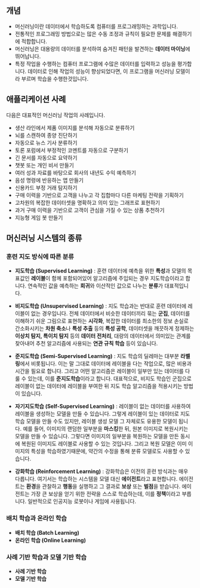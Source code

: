 

## 개념

- 머신러닝이란 데이터에서 학습하도록 컴퓨터를 프로그래밍하는 과학입니다. 
- 전통적인 프로그래밍 방법으로는 많은 수동 조정과 규칙이 필요한 문제를 해결하기에 적합합니다. 
- 머신러닝은 대용량의 데이터를 분석하여 숨겨진 패턴을 발견하는 **데이터 마이닝**에 뛰어납니다.
- 특정 작업을 수행하는 컴퓨터 프로그램에 수많은 데이터를 입력하고 성능을 평가합니다. 데이터로 인해 작업의 성능이 향상되었다면, 이 프로그램을 머신러닝 모델이라 부르며 학습을 수행한것입니다. 

## 애플리케이션 사례

다음은 대표적인 머신러닝 작업의 사례입니다.

- 생산 라인에서 제품 이미지를 분석해 자동으로 분류하기
- 뇌를 스캔하여 종양 진단하기
- 자동으로 뉴스 기사 분류하기
- 토론 포럼에서 부정적인 코멘트를 자동으로 구분하기	 
- 긴 문서를 자동으로 요약하기
- 챗봇 또는 개인 비서 만들기
- 여러 성과 자료를 바탕으로 회사의 내년도 수익 예측하기
- 음성 명령에 반응하는 앱 만들기
- 신용카드 부정 거래 탐지하기
- 구매 이력을 기반으로 고객을 나누고 각 집합마다 다른 마케팅 전략을 기획하기
- 고차원의 복잡한 데이터셋을 명확하고 의미 있는 그래프로 표현하기
- 과거 구매 이력을 기반으로 고객이 관심을 가질 수 있는 상품 추천하기
- 지능형 게임 봇 만들기

## 머신러닝 시스템의 종류

### 훈련 지도 방식에 따른 분류

- **지도학습 (Supervised Learning)** : 훈련 데이터에 예측을 위한 **특성**과 모델의 목표값인 **레이블**이 함께 포함되어있어 알고리즘에 주입되는 경우 지도학습이라고 합니다. 연속적인 값을 예측하는 **회귀**와 이산적인 값으로 나누는 **분류**가 대표적입니다.

- **비지도학습 (Unsupervised Learning)** : 지도 학습과는 반대로 훈련 데이터에 레이블이 없는 경우입니다. 전체 데이터에서 비슷한 데이터끼리 묶는 **군집**, 데이터를 이해하기 쉬운 그림으로 표현하는 **시각화**, 복잡한 데이터를 최소한의 정보 손실로 간소화시키는 **차원 축소**나 **특성 추출** 등의 **특성 공학**, 데이터셋을 깨끗하게 정제하는 **이상치 탐지, 특이치 탐지** 등의 **데이터 전처리**, 대량의 데이터에서 의미있는 관계를 찾아내어 추천 알고리즘에 사용되는 **연관 규칙 학습** 등이 있습니다. 

- **준지도학습 (Semi-Supervised Learning)** : 지도 학습의 딜레마는 대부분 **라벨링**에서 비롯됩니다. 이는 말 그대로 데이터에 레이블을 다는 작업으로, 많은 비용과 시간을 필요로 합니다. 그리고 어떤 알고리즘은 레이블이 일부만 있는 데이터를 다룰 수 있는데, 이를 **준지도학습**이라고 합니다. 대표적으로, 비지도 학습인 군집으로 레이블이 없는 데이터에 레이블을 부여한 뒤 지도 학습 알고리즘을 적용시키는 방법이 있습니다.

- **자기지도학습 (Self-Supervised Learning)** : 레이블이 없는 데이터를 사용하여 레이블을 생성하는 모델을 만들 수 있습니다. 그렇게 레이블이 있는 데이터로 지도 학습 모델을 만들 수도 있지만, 레이블 생성 모델 그 자체로도 유용한 모델이 됩니다. 예를 들어, 이미지의 랜덤한 일부분을 **마스킹**한 뒤, 원본 이미지로 복원시키는 모델을 만들 수 있습니다. 그렇다면 이미지의 일부분을 복원하는 모델을 만든 동시에 복원된 이미지도 레이블로 사용할 수 있는 것입니다. 그리고 복원 모델은 이미 이미지의 특성을 학습하였기때문에, 약간의 수정을 통해 분류 모델로도 사용할 수 있습니다. 

- **강화학습 (Reinforcement Learning)** : 강화학습은 이전의 훈련 방식과는 매우 다릅니다. 여기서는 학습하는 시스템을 모델 대신 **에이전트**라고 표현합니다. 에이전트는 **환경**을 관찰하고 **행동**을 실행하고 그 결과로 **보상** 또는 **벌점**을 받습니다. 에이전트는 가장 큰 보상을 얻기 위한 전략을 스스로 학습하는데, 이를 **정책**이라고 부릅니다. 일반적으로 인공지능 로봇이나 게임에 사용됩니다. 

### 배치 학습과 온라인 학습

- **배치 학습 (Batch Learning)** 
- **온라인 학습 (Online Learning)**

### 사례 기반 학습과 모델 기반 학습

- **사례 기반 학습**
- **모델 기반 학습**